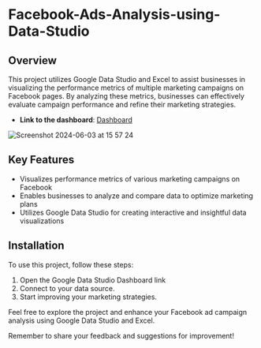 # Facebook-Ads-Analysis-using-Data-Studio

## Overview
This project utilizes Google Data Studio and Excel to assist businesses in visualizing the performance metrics of multiple marketing campaigns on Facebook pages. By analyzing these metrics, businesses can effectively evaluate campaign performance and refine their marketing strategies.

- **Link to the dashboard**: [Dashboard](https://lookerstudio.google.com/reporting/45ef2cbe-f3fa-4423-ba69-7bc0ec00854e)

![Screenshot 2024-06-03 at 15 57 24](https://github.com/tnganduong/Facebook-Ads-Analysis-using-Data-Studio/assets/128363160/0fd9bb73-f17a-4129-a301-78cac92c9e49)



## Key Features
- Visualizes performance metrics of various marketing campaigns on Facebook
- Enables businesses to analyze and compare data to optimize marketing plans
- Utilizes Google Data Studio for creating interactive and insightful data visualizations

## Installation
To use this project, follow these steps:
1. Open the Google Data Studio Dashboard link
2. Connect to your data source.
3. Start improving your marketing strategies.


Feel free to explore the project and enhance your Facebook ad campaign analysis using Google Data Studio and Excel. 

Remember to share your feedback and suggestions for improvement! 
